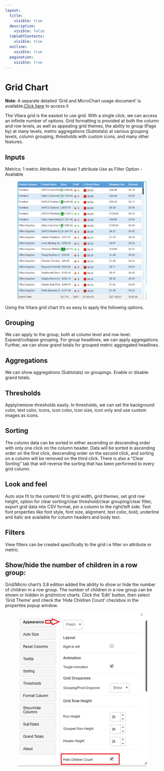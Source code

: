 ```yaml
---
layout:
  title:
    visible: true
  description:
    visible: false
  tableOfContents:
    visible: true
  outline:
    visible: true
  pagination:
    visible: true
---
```


# Grid Chart

**Note**: A separate detailed ‘Grid and MicroChart usage document’ is available.[Click here](https://docs.vitaracharts.com/grid-microchart-guide) to access it

The Vitara grid is the easiest to use grid. With a single click, we can access an infinite number of options. Grid formatting is provided at both the column and row levels, as well as appealing grid themes, the ability to group (Page by) at many levels, metric aggregations (Subtotals) at various grouping levels, column grouping, thresholds with custom icons, and many other features.

## Inputs <a href="#inputs" id="inputs"></a>

Metrics: 1 metric Attributes: At least 1 attribute Use as Filter Option - Available

<figure><img src="../.gitbook/assets/image10.png" alt=""><figcaption></figcaption></figure>

Using the Vitara grid chart it’s so easy to apply the following options.

## Grouping <a href="#grouping" id="grouping"></a>

We can apply to the group, both at column level and row level. Expand/collapse grouping. For group headlines, we can apply aggregations. Further, we can show grand totals for grouped metric aggregated headlines.

## Aggregations <a href="#aggregations" id="aggregations"></a>

We can show aggregations (Subtotals) on groupings. Enable or disable grand totals.

## Thresholds <a href="#thresholds" id="thresholds"></a>

Apply/remove thresholds easily. In thresholds, we can set the background color, text color, icons, icon color, icon size, icon only and use custom images as icons.

## Sorting <a href="#sorting" id="sorting"></a>

The column data can be sorted in either ascending or descending order with only one click on the column header. Data will be sorted in ascending order on the first click, descending order on the second click, and sorting on a column will be removed on the third click. There is also a “Clear Sorting” tab that will reverse the sorting that has been performed to every grid column.

## Look and feel <a href="#look-and-feel" id="look-and-feel"></a>

Auto size fit to the content/ fit to grid width, grid themes, set grid row height, option for clear sorting/clear threshold/clear grouping/clear filter, export grid data into CSV format, pin a column to the right/left side. Text font properties like font style, font size, alignment, text color, bold, underline and italic are available for column headers and body text.

## Filters <a href="#filters" id="filters"></a>

View filters can be created specifically to the grid i.e filter on attribute or metric.

## Show/hide the number of children in a row group: <a href="#showhide-the-number-of-children-in-a-row-group" id="showhide-the-number-of-children-in-a-row-group"></a>

Grid/Micro chart’s 3.8 edition added the ability to show or hide the number of children in a row group. The number of children in a row group can be shown or hidden in grid/micro charts. Click the ‘Edit’ button, then select ‘Grid Theme’ and check the ‘Hide Children Count’ checkbox in the properties popup window.

<figure><img src="../.gitbook/assets/Grid1.png" alt=""><figcaption></figcaption></figure>
